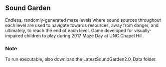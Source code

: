 ## Sound Garden
Endless, randomly-generated maze levels where sound sources throughout each level are used to navigate towards resources, away from danger, and ultimately, to reach the end of each level. Game developed for visually-impaired children to play during 2017 Maze Day at UNC Chapel Hill.

### Note
To run executable, also download the LatestSoundGarden2.0_Data folder.
